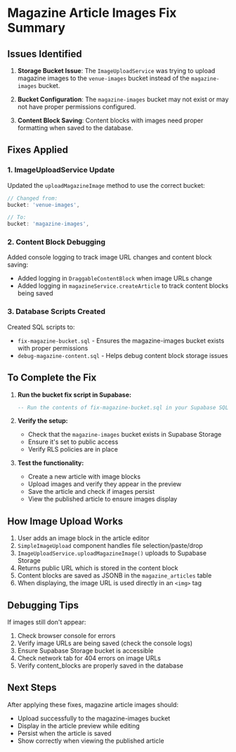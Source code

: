 # Magazine Article Images Fix Summary

## Issues Identified

1. **Storage Bucket Issue**: The `ImageUploadService` was trying to upload magazine images to the `venue-images` bucket instead of the `magazine-images` bucket.

2. **Bucket Configuration**: The `magazine-images` bucket may not exist or may not have proper permissions configured.

3. **Content Block Saving**: Content blocks with images need proper formatting when saved to the database.

## Fixes Applied

### 1. ImageUploadService Update
Updated the `uploadMagazineImage` method to use the correct bucket:
```typescript
// Changed from:
bucket: 'venue-images',

// To:
bucket: 'magazine-images',
```

### 2. Content Block Debugging
Added console logging to track image URL changes and content block saving:
- Added logging in `DraggableContentBlock` when image URLs change
- Added logging in `magazineService.createArticle` to track content blocks being saved

### 3. Database Scripts Created
Created SQL scripts to:
- `fix-magazine-bucket.sql` - Ensures the magazine-images bucket exists with proper permissions
- `debug-magazine-content.sql` - Helps debug content block storage issues

## To Complete the Fix

1. **Run the bucket fix script in Supabase:**
   ```sql
   -- Run the contents of fix-magazine-bucket.sql in your Supabase SQL editor
   ```

2. **Verify the setup:**
   - Check that the `magazine-images` bucket exists in Supabase Storage
   - Ensure it's set to public access
   - Verify RLS policies are in place

3. **Test the functionality:**
   - Create a new article with image blocks
   - Upload images and verify they appear in the preview
   - Save the article and check if images persist
   - View the published article to ensure images display

## How Image Upload Works

1. User adds an image block in the article editor
2. `SimpleImageUpload` component handles file selection/paste/drop
3. `ImageUploadService.uploadMagazineImage()` uploads to Supabase Storage
4. Returns public URL which is stored in the content block
5. Content blocks are saved as JSONB in the `magazine_articles` table
6. When displaying, the image URL is used directly in an `<img>` tag

## Debugging Tips

If images still don't appear:
1. Check browser console for errors
2. Verify image URLs are being saved (check the console logs)
3. Ensure Supabase Storage bucket is accessible
4. Check network tab for 404 errors on image URLs
5. Verify content_blocks are properly saved in the database

## Next Steps

After applying these fixes, magazine article images should:
- Upload successfully to the magazine-images bucket
- Display in the article preview while editing
- Persist when the article is saved
- Show correctly when viewing the published article
